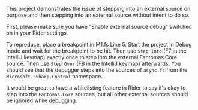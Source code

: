 This project demonstrates the issue of stepping into an external source on purpose and then stepping into an external source without intent to do so.

First, please make sure you have "Enable external source debug" switched on in your Rider settings.

To reproduce, place a breakpoint in M1.fs Line 5.
Start the project in Debug mode and wait for the breakpoint to be hit.
Then use `Step Into` (F7 in the IntelliJ keymap) exactly once to step into the external Fantomas.Core source.
Then use `Step Over` (F8 in the IntelliJ keymap) afterwards. You should see that the debugger steps into the sources of `async.fs` from the `Microsoft.FSharp.Control` namespace.

It would be great to have a whitelisting feature in Rider to say it's okay to step into the `Fantomas.Core` sources, but all other external sources should be ignored while debugging.